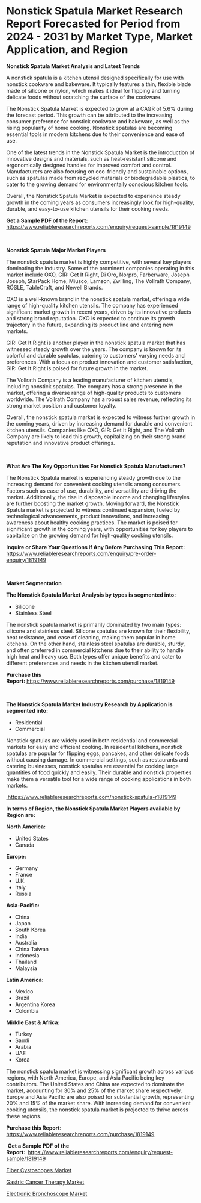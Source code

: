 <p><h1>Nonstick Spatula Market Research Report Forecasted for Period from 2024 -  2031 by Market Type, Market Application, and Region</h1></p><p><strong>Nonstick Spatula Market Analysis and Latest Trends</strong></p>
<p><p>A nonstick spatula is a kitchen utensil designed specifically for use with nonstick cookware and bakeware. It typically features a thin, flexible blade made of silicone or nylon, which makes it ideal for flipping and turning delicate foods without scratching the surface of the cookware.</p><p>The Nonstick Spatula Market is expected to grow at a CAGR of 5.6% during the forecast period. This growth can be attributed to the increasing consumer preference for nonstick cookware and bakeware, as well as the rising popularity of home cooking. Nonstick spatulas are becoming essential tools in modern kitchens due to their convenience and ease of use.</p><p>One of the latest trends in the Nonstick Spatula Market is the introduction of innovative designs and materials, such as heat-resistant silicone and ergonomically designed handles for improved comfort and control. Manufacturers are also focusing on eco-friendly and sustainable options, such as spatulas made from recycled materials or biodegradable plastics, to cater to the growing demand for environmentally conscious kitchen tools.</p><p>Overall, the Nonstick Spatula Market is expected to experience steady growth in the coming years as consumers increasingly look for high-quality, durable, and easy-to-use kitchen utensils for their cooking needs.</p></p>
<p><strong>Get a Sample PDF of the Report:&nbsp;</strong> <a href="https://www.reliableresearchreports.com/enquiry/request-sample/1819149">https://www.reliableresearchreports.com/enquiry/request-sample/1819149</a></p>
<p>&nbsp;</p>
<p><strong>Nonstick Spatula Major Market Players</strong></p>
<p><p>The nonstick spatula market is highly competitive, with several key players dominating the industry. Some of the prominent companies operating in this market include OXO, GIR: Get It Right, Di Oro, Norpro, Farberware, Joseph Joseph, StarPack Home, Miusco, Lamson, Zwilling, The Vollrath Company, RÖSLE, TableCraft, and Newell Brands.</p><p>OXO is a well-known brand in the nonstick spatula market, offering a wide range of high-quality kitchen utensils. The company has experienced significant market growth in recent years, driven by its innovative products and strong brand reputation. OXO is expected to continue its growth trajectory in the future, expanding its product line and entering new markets.</p><p>GIR: Get It Right is another player in the nonstick spatula market that has witnessed steady growth over the years. The company is known for its colorful and durable spatulas, catering to customers' varying needs and preferences. With a focus on product innovation and customer satisfaction, GIR: Get It Right is poised for future growth in the market.</p><p>The Vollrath Company is a leading manufacturer of kitchen utensils, including nonstick spatulas. The company has a strong presence in the market, offering a diverse range of high-quality products to customers worldwide. The Vollrath Company has a robust sales revenue, reflecting its strong market position and customer loyalty.</p><p>Overall, the nonstick spatula market is expected to witness further growth in the coming years, driven by increasing demand for durable and convenient kitchen utensils. Companies like OXO, GIR: Get It Right, and The Vollrath Company are likely to lead this growth, capitalizing on their strong brand reputation and innovative product offerings.</p></p>
<p>&nbsp;</p>
<p><strong>What Are The Key Opportunities For Nonstick Spatula Manufacturers?</strong></p>
<p><p>The Nonstick Spatula market is experiencing steady growth due to the increasing demand for convenient cooking utensils among consumers. Factors such as ease of use, durability, and versatility are driving the market. Additionally, the rise in disposable income and changing lifestyles are further boosting the market growth. Moving forward, the Nonstick Spatula market is projected to witness continued expansion, fueled by technological advancements, product innovations, and increasing awareness about healthy cooking practices. The market is poised for significant growth in the coming years, with opportunities for key players to capitalize on the growing demand for high-quality cooking utensils.</p></p>
<p><strong>Inquire or Share Your Questions If Any Before Purchasing This Report:</strong> <a href="https://www.reliableresearchreports.com/enquiry/pre-order-enquiry/1819149">https://www.reliableresearchreports.com/enquiry/pre-order-enquiry/1819149</a></p>
<p>&nbsp;</p>
<p><strong>Market Segmentation</strong></p>
<p><strong>The Nonstick Spatula Market Analysis by types is segmented into:</strong></p>
<p><ul><li>Silicone</li><li>Stainless Steel</li></ul></p>
<p><p>The nonstick spatula market is primarily dominated by two main types: silicone and stainless steel. Silicone spatulas are known for their flexibility, heat resistance, and ease of cleaning, making them popular in home kitchens. On the other hand, stainless steel spatulas are durable, sturdy, and often preferred in commercial kitchens due to their ability to handle high heat and heavy use. Both types offer unique benefits and cater to different preferences and needs in the kitchen utensil market.</p></p>
<p><strong>Purchase this Report:&nbsp;</strong><a href="https://www.reliableresearchreports.com/purchase/1819149">https://www.reliableresearchreports.com/purchase/1819149</a></p>
<p>&nbsp;</p>
<p><strong>The Nonstick Spatula Market Industry Research by Application is segmented into:</strong></p>
<p><ul><li>Residential</li><li>Commercial</li></ul></p>
<p><p>Nonstick spatulas are widely used in both residential and commercial markets for easy and efficient cooking. In residential kitchens, nonstick spatulas are popular for flipping eggs, pancakes, and other delicate foods without causing damage. In commercial settings, such as restaurants and catering businesses, nonstick spatulas are essential for cooking large quantities of food quickly and easily. Their durable and nonstick properties make them a versatile tool for a wide range of cooking applications in both markets.</p></p>
<p><a href="https://www.reliableresearchreports.com/nonstick-spatula-r1819149">&nbsp;https://www.reliableresearchreports.com/nonstick-spatula-r1819149</a></p>
<p><strong>In terms of Region, the Nonstick Spatula Market Players available by Region are:</strong></p>
<p>
    <p> <strong> North America: </strong>
        <ul>
            <li>United States</li>
            <li>Canada</li>
        </ul>
        </p> 
    <p> <strong> Europe: </strong>
        <ul>
            <li>Germany</li>
            <li>France</li>
            <li>U.K.</li>
            <li>Italy</li>
            <li>Russia</li>
        </ul>
        </p> 
    <p> <strong> Asia-Pacific: </strong>
        <ul>
            <li>China</li>
            <li>Japan</li>
            <li>South Korea</li>
            <li>India</li>
            <li>Australia</li>
            <li>China Taiwan</li>
            <li>Indonesia</li>
            <li>Thailand</li>
            <li>Malaysia</li>
        </ul>
        </p> 
    <p> <strong> Latin America: </strong>
        <ul>
            <li>Mexico</li>
            <li>Brazil</li>
            <li>Argentina Korea</li>
            <li>Colombia</li>
        </ul>
        </p> 
    <p> <strong> Middle East & Africa: </strong>
        <ul>
            <li>Turkey</li>
            <li>Saudi</li>
            <li>Arabia</li>
            <li>UAE</li>
            <li>Korea</li>
        </ul>
    </p>
    </p>
<p><p>The nonstick spatula market is witnessing significant growth across various regions, with North America, Europe, and Asia Pacific being key contributors. The United States and China are expected to dominate the market, accounting for 30% and 25% of the market share respectively. Europe and Asia Pacific are also poised for substantial growth, representing 20% and 15% of the market share. With increasing demand for convenient cooking utensils, the nonstick spatula market is projected to thrive across these regions.</p></p>
<p><strong>Purchase this Report: </strong><a href="https://www.reliableresearchreports.com/purchase/1819149">https://www.reliableresearchreports.com/purchase/1819149</a></p>
<p>&nbsp;<strong>Get a Sample PDF of the Report:&nbsp;&nbsp;</strong><a href="https://www.reliableresearchreports.com/enquiry/request-sample/1819149">https://www.reliableresearchreports.com/enquiry/request-sample/1819149</a></p>
<p><strong></strong></p>
<p><p><a href="https://github.com/ochgvvcj16/Market-Research-Report-List-1/blob/main/fiber-cystoscopes-market.md">Fiber Cystoscopes Market</a></p><p><a href="https://issuu.com/reportprime-2/docs/gastric-cancer-therapy-market-size-2030.pptx">Gastric Cancer Therapy Market</a></p><p><a href="https://github.com/JosephMorgnlvXXff/Market-Research-Report-List-1/blob/main/electronic-bronchoscope-market.md">Electronic Bronchoscope Market</a></p></p>
